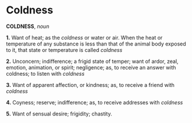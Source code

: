 # Coldness

**COLDNESS**, _noun_

**1.** Want of heat; as the _coldness_ or water or air. When the heat or temperature of any substance is less than that of the animal body exposed to it, that state or temperature is called _coldness_

**2.** Unconcern; indifference; a frigid state of temper; want of ardor, zeal, emotion, animation, or spirit; negligence; as, to receive an answer with coldness; to listen with _coldness_

**3.** Want of apparent affection, or kindness; as, to receive a friend with _coldness_

**4.** Coyness; reserve; indifference; as, to receive addresses with _coldness_

**5.** Want of sensual desire; frigidity; chastity.